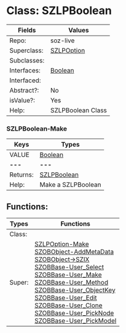 
# Class:	SZLPBoolean

| Fields | Values |
| --------- | --------- |
| Repo: | soz-live |
| Superclass: | [SZLPOption](SZLPOption.html) |
| Subclasses: |  |
| Interfaces: | [Boolean](Boolean.html) |
| Interfaced: |  |
| Abstract?: | No |
| isValue?: | Yes |
| Help: | SZLPBoolean Class |

### SZLPBoolean-Make

| Keys | Types |
| --------- | --------- |
| VALUE | [Boolean](Boolean.html) |
| **---** | **---** |
| Returns: | [SZLPBoolean](SZLPBoolean.html) |
| Help: | Make a SZLPBoolean |


## Functions:

| Types | Functions |
| --------- | --------- |
| Class: |  |
| Super: | [SZLPOption-Make](SZLPOption.html) <br> [SZOBObject-AddMetaData](SZOBObject.html) <br> [SZOBObject->SZIX](SZOBObject.html) <br> [SZOBBase-User_Select](SZOBBase.html) <br> [SZOBBase-User_Make](SZOBBase.html) <br> [SZOBBase-User_Method](SZOBBase.html) <br> [SZOBBase-User_ObjectKey](SZOBBase.html) <br> [SZOBBase-User_Edit](SZOBBase.html) <br> [SZOBBase-User_Clone](SZOBBase.html) <br> [SZOBBase-User_PickNode](SZOBBase.html) <br> [SZOBBase-User_PickModel](SZOBBase.html) |


